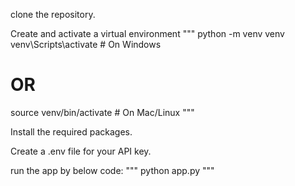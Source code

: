 clone the repository.

Create and activate a virtual environment
"""  python -m venv venv
venv\Scripts\activate   # On Windows
# OR
source venv/bin/activate   # On Mac/Linux  """

Install the required packages.

Create a .env file for your API key.

run the app by below code:
"""  python app.py """ 
 

